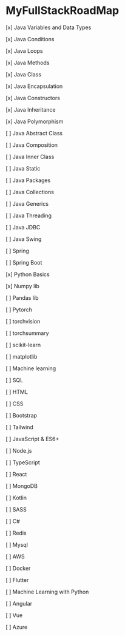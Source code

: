 # MyFullStackRoadMap

[x] Java Variables and Data Types <p>
[x] Java Conditions <p>
[x] Java Loops <p>
[x] Java Methods <p>
[x] Java Class <p>
[x] Java Encapsulation <p>
[x] Java Constructors <p>
[x] Java Inheritance <p>
[x] Java Polymorphism <p>
[ ] Java Abstract Class <p>
[ ] Java Composition <p>
[ ] Java Inner Class <p>
[ ] Java Static <p>
[ ] Java Packages <p>
[ ] Java Collections <p>
[ ] Java Generics <p>
[ ] Java Threading <p>
[ ] Java JDBC <p>
[ ] Java Swing <p>
[ ] Spring  <p>
[ ] Spring Boot <p>
<p>
[x] Python Basics <p>
[x] Numpy lib <p>
[ ] Pandas lib  <p>
[ ] Pytorch <p>
[ ] torchvision <p>
[ ] torchsummary <p>
[ ] scikit-learn <p>
[ ] matplotlib <p>
[ ] Machine learning <p>
<p>
[ ] SQL <p>
[ ] HTML <p>
[ ] CSS <p>
[ ] Bootstrap <p>
[ ] Tailwind <p>
[ ] JavaScript & ES6+ <p>
[ ] Node.js <p>
[ ] TypeScript <p>
[ ] React <p>
[ ] MongoDB <p>
[ ] Kotlin <p>
[ ] SASS <p>
[ ] C# <p>
[ ] Redis <p>
[ ] Mysql <p>
[ ] AWS <p>
<p>
<p>
[ ] Docker <p>
[ ] Flutter <p>
[ ] Machine Learning with Python <p>
[ ] Angular <p>
[ ] Vue <p>
[ ] Azure <p>
